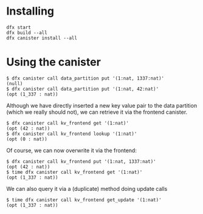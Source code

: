 # Installing

```
dfx start
dfx build --all
dfx canister install --all
```

# Using the canister

```
$ dfx canister call data_partition put '(1:nat, 1337:nat)'
(null)
$ dfx canister call data_partition put '(1:nat, 42:nat)'
(opt (1_337 : nat))
```

Although we have directly inserted a new key value pair to the data partition (which we really should not),
we can retrieve it via the frontend canister.

```
$ dfx canister call kv_frontend get '(1:nat)'
(opt (42 : nat))
$ dfx canister call kv_frontend lookup '(1:nat)'
(opt (0 : nat))
```

Of course, we can now overwrite it via the frontend:
```
$ dfx canister call kv_frontend put '(1:nat, 1337:nat)'
(opt (42 : nat))
$ time dfx canister call kv_frontend get '(1:nat)'
(opt (1_337 : nat))
```

We can also query it via a (duplicate) method doing update calls
```
$ time dfx canister call kv_frontend get_update '(1:nat)'
(opt (1_337 : nat))
```